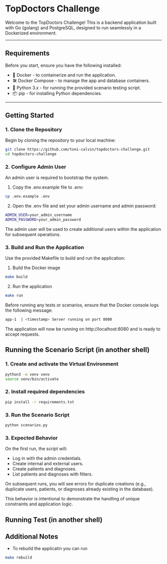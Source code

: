 # TopDoctors Challenge

Welcome to the TopDoctors Challenge! This is a backend application built with Go (golang) and PostgreSQL, designed to run seamlessly in a Dockerized environment.

---

## Requirements
Before you start, ensure you have the following installed:

 - 🐳 Docker - to containerize and run the application.
 - 🛠️ Docker Compose - to manage the app and database containers.
 - 🐍 Python 3.x - for running the provided scenario testing script.
 - 📦 pip - for installing Python dependencies.

---

## Getting Started

### 1. Clone the Repository
Begin by cloning the repository to your local machine:

```bash
git clone https://github.com/toni-calvin/topdoctors-challenge.git
cd topdoctors-challenge
```

### 2. Configure Admin User
An admin user is required to bootstrap the system.

1. Copy the .env.example file to .env:
```bash 
cp .env.example .env 
```
2. Open the .env file and set your admin username and admin password:
```bash 
ADMIN_USER=your_admin_username
ADMIN_PASSWORD=your_admin_password
```
The admin user will be used to create additional users within the application for subsequent operations.

### 3. Build and Run the Application 
Use the provided Makefile to build and run the application:

1. Build the Docker image 
```bash
make build 
```

2. Run the application 
```bash
make run 
```
Before running any tests or scenarios, ensure that the Docker console logs the following message:

```bash
app-1  | <timestamp> Server running on port 8080
```

The application will now be running on http://localhost:8080 and is ready to accept requests.

## Running the Scenario Script (in another shell)
### 1. Create and activate the Virtual Environment 
```bash
python3 -m venv venv
source venv/bin/activate
```
### 2. Install required dependencies
```bash
pip install -r requirements.txt
```

### 3. Run the Scenario Script
```bash
python scenarios.py
```

### 3. Expected Behavior
On the first run, the script will:
- Log in with the admin credentials.
- Create internal and external users.
- Create patients and diagnoses.
- List patients and diagnoses with filters.

On subsequent runs, you will see errors for duplicate creations (e.g., duplicate users, patients, or diagnoses already existing in the database).

This behavior is intentional to demonstrate the handling of unique constraints and application logic.

## Running Test (in another shell)

## Additional Notes 
- To rebuild the applicatin you can run
```bash
make rebuild
```

